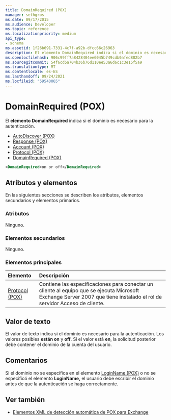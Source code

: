 ```yaml
---
title: DomainRequired (POX)
manager: sethgros
ms.date: 09/17/2015
ms.audience: Developer
ms.topic: reference
ms.localizationpriority: medium
api_type:
- schema
ms.assetid: 1f26b691-7331-4c7f-a92b-dfcc66c26963
description: El elemento DomainRequired indica si el dominio es necesario para la autenticación.
ms.openlocfilehash: 906c99ff7a8428404ee6045b749cdb0afed882b7
ms.sourcegitcommit: 54f6cd5a704b36b76d110ee53a6d6c1c3e15f5a9
ms.translationtype: MT
ms.contentlocale: es-ES
ms.lasthandoff: 09/24/2021
ms.locfileid: "59540065"
---
```

# <a name="domainrequired-pox"></a>DomainRequired (POX)

El **elemento DomainRequired** indica si el dominio es necesario para la autenticación. 
  
- [AutoDiscover (POX)](autodiscover-pox.md)  
- [Response (POX)](response-pox.md) 
- [Account (POX)](account-pox.md)  
- [Protocol (POX)](protocol-pox.md)  
- [DomainRequired (POX)](domainrequired-pox.md)
  
```xml
<DomainRequired>on or off</DomainRequired>
```

## <a name="attributes-and-elements"></a>Atributos y elementos

En las siguientes secciones se describen los atributos, elementos secundarios y elementos primarios.
  
### <a name="attributes"></a>Atributos

Ninguno.
  
### <a name="child-elements"></a>Elementos secundarios

Ninguno.
  
### <a name="parent-elements"></a>Elementos principales

|**Elemento**|**Descripción**|
|:-----|:-----|
|[Protocol (POX)](protocol-pox.md) <br/> |Contiene las especificaciones para conectar un cliente al equipo que se ejecuta Microsoft Exchange Server 2007 que tiene instalado el rol de servidor Acceso de cliente.  <br/> |
   
## <a name="text-value"></a>Valor de texto

El valor de texto indica si el dominio es necesario para la autenticación. Los valores posibles **están on** y **off**. Si el valor está **en**, la solicitud posterior debe contener el dominio de la cuenta del usuario.
  
## <a name="remarks"></a>Comentarios

Si el dominio no se especifica en el elemento [LoginName (POX)](loginname-pox.md) o no se especificó el elemento **LoginName,** el usuario debe escribir el dominio antes de que la autenticación se haga correctamente. 
  
## <a name="see-also"></a>Ver también

- [Elementos XML de detección automática de POX para Exchange](pox-autodiscover-xml-elements-for-exchange.md)

